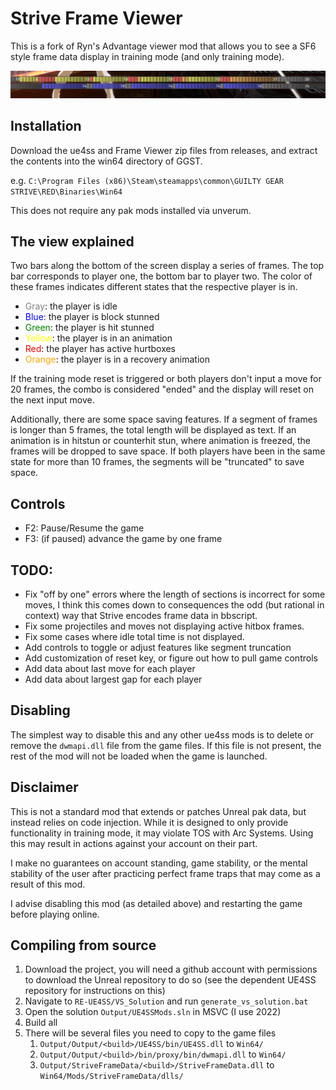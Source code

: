 # Strive Frame Viewer

This is a fork of Ryn's Advantage viewer mod that allows you to see a SF6 style frame data display in training mode (and only training mode).

![image info](./docs/readme_banner.png)

## Installation
Download the ue4ss and Frame Viewer zip files from releases, and extract the contents into the win64 directory of GGST.

e.g. ```C:\Program Files (x86)\Steam\steamapps\common\GUILTY GEAR STRIVE\RED\Binaries\Win64```

This does not require any pak mods installed via unverum.

## The view explained
Two bars along the bottom of the screen display a series of frames. The top bar corresponds to player one, the bottom bar to player two. The color of these frames indicates different states that the respective player is in.
- <span style="color:gray">Gray</span>: the player is idle 
- <span style="color:blue">Blue</span>: the player is block stunned
- <span style="color:green">Green</span>: the player is hit stunned
- <span style="color:yellow">Yellow</span>: the player is in an animation
- <span style="color:red">Red</span>: the player has active hurtboxes
- <span style="color:orange">Orange</span>: the player is in a recovery animation

If the training mode reset is triggered or both players don't input a move for 20 frames, the combo is considered "ended" and the display will reset on the next input move.

Additionally, there are some space saving features. If a segment of frames is longer than 5 frames, the total length will be displayed as text. If an animation is in hitstun or counterhit stun, where animation is freezed, the frames will be dropped to save space. If both players have been in the same state for more than 10 frames, the segments will be "truncated" to save space. 

## Controls
- F2: Pause/Resume the game
- F3: (if paused) advance the game by one frame

## TODO:
- Fix "off by one" errors where the length of sections is incorrect for some moves, I think this comes down to consequences the odd (but rational in context) way that Strive encodes frame data in bbscript.
- Fix some projectiles and moves not displaying active hitbox frames.
- Fix some cases where idle total time is not displayed.
- Add controls to toggle or adjust features like segment truncation
- Add customization of reset key, or figure out how to pull game controls
- Add data about last move for each player
- Add data about largest gap for each player

## Disabling
The simplest way to disable this and any other ue4ss mods is to delete or remove the ```dwmapi.dll``` file from the game files. If this file is not present, the rest of the mod will not be loaded when the game is launched.

## Disclaimer
This is not a standard mod that extends or patches Unreal pak data, but instead relies on code injection. While it is designed to only provide functionality in training mode, it may violate TOS with Arc Systems. Using this may result in actions against your account on their part.

I make no guarantees on account standing, game stability, or the mental stability of the user after practicing perfect frame traps that may come as a result of this mod.

I advise disabling this mod (as detailed above) and restarting the game before playing online.

## Compiling from source

1. Download the project, you will need a github account with permissions to download the Unreal repository to do so (see the dependent UE4SS repository for instructions on this)
2. Navigate to ```RE-UE4SS/VS_Solution``` and run ```generate_vs_solution.bat```
3. Open the solution ```Output/UE4SSMods.sln``` in MSVC (I use 2022)
4. Build all
5. There will be several files you need to copy to the game files
    1. ```Output/Output/<build>/UE4SS/bin/UE4SS.dll``` to ```Win64/```
    2. ```Output/Output/<build>/bin/proxy/bin/dwmapi.dll``` to ```Win64/```
    3. ```Output/StriveFrameData/<build>/StriveFrameData.dll``` to ```Win64/Mods/StriveFrameData/dlls/```